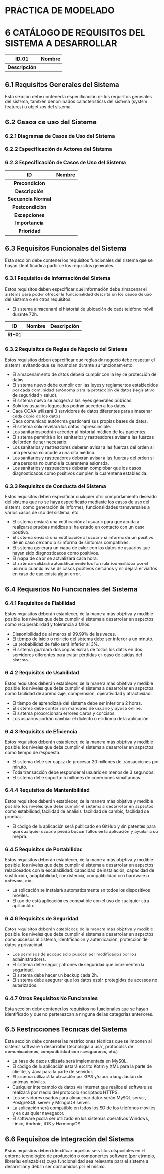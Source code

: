 # PRÁCTICA DE MODELADO
# 6 CATÁLOGO DE REQUISITOS DEL SISTEMA A DESARROLLAR

|**ID_01**| **Nombre** |
| :---: | :--- |
|**Descripción**|  |

## 6.1 Requisitos Generales del Sistema
Esta sección debe contener la especificación de los requisitos generales del sistema, también denominados características del sistema (system features) u objetivos del sistema.

## 6.2 Casos de uso del Sistema 
### 6.2.1 Diagramas de Casos de Uso del Sistema
### 6.2.2 Especificación de Actores del Sistema
### 6.2.3 Especificación de Casos de Uso del Sistema

| ID | Nombre |
| :--: | :----- |
|**Precondición**| |
|**Descripción**| |
|**Secuencia Normal**| |
|**Postcondición**| |
|**Excepciones**| |
|**Importancia**| |
|**Prioridad**| |

## 6.3 Requisitos Funcionales del Sistema
Esta sección debe contener los requisitos funcionales del sistema que se hayan identificado a partir de los requisitos generales.

### 6.3.1 Requisitos de Información del Sistema
Estos requisitos deben especificar qué información debe almacenar el sistema para poder ofrecer la funcionalidad descrita en los casos de uso del sistema o en otros requisitos.
  - El sistema almacenará el historial de ubicación de cada teléfono móvil durante 72h.

| ID | Nombre | Descripción |
| :--: | :----- |:----- |
|**RI-01**| | |
 
### 6.3.2 Requisitos de Reglas de Negocio del Sistema
Estos requisitos deben especificar qué reglas de negocio debe respetar el sistema, evitando que se incumplan durante su funcionamiento.
- El almacenamiento de datos deberá cumplir con la ley de protección de datos.
 - El sistema nuevo debe cumplir con las leyes y reglamentos establecidos por cada comunidad autónoma para la protección de datos (legislativo de seguridad y salud).
- El sistema nuevo se acogerá a las leyes generales públicas.
- Solo los usuarios logueados podrán acceder a los datos.
- Cada CCAA utilizará 3 servidores de datos diferentes para almacenar cada copia de los datos.
 - Cada comunidad autónoma gestionará sus propias bases de datos.
  - El sistema solo revelará los datos imprescindible.
- Los sanitarios podrán acceder al historial médico de los pacientes.
- El sistema permitirá a los sanitarios y rastreadores avisar a las fuerzas del orden de ser necesario.
- Los sanitarios y rastreadores deberán avisar a las fuerzas del orden si una persona no acude a una cita médica.
- Los sanitarios y rastreadores deberán avisar a las fuerzas del orden si una persona no cumple la cuarentena asignada.
- Los sanitarios y rastreadores deberán comprobar que los casos diagnosticados como positivos cumplen la cuarentena establecida.

### 6.3.3 Requisitos de Conducta del Sistema
Estos requisitos deben especificar cualquier otro comportamiento deseado del sistema que no se haya especificado mediante los casos de uso del sistema, como generación de informes, funcionalidades transversales a varios casos de uso del sistema, etc.

- El sistema enviará una notificación al usuario para que acuda a realizarse pruebas médicas si ha estado en contacto con un caso positivo.
- El sistema enviará una notificación al usuario si informa de un positivo de un caso cercano o si informa de síntomas compatibles.
- El sistema generará un mapa de calor con los datos de usuarios que hayan sido diagnosticados como positivos.
- El mapa de calor se actualizará cada hora.
- El sistema validará automáticamente los formularios emitidos por el usuario cuando avise de casos positivos cercanos y no dejará enviarlos en caso de que exista algún error.




## 6.4 Requisitos No Funcionales del Sistema

### 6.4.1 Requisitos de Fiabilidad
Estos requisitos deberán establecer, de la manera más objetiva y medible posible, los niveles que debe cumplir el sistema a desarrollar en aspectos como recuperabilidad y tolerancia a fallos.
  - Disponibilidad de al menos el 99,99% de las veces.
  - El tiempo de inicio o reinicio del sistema debe ser inferior a un minuto.
  - La probabilidad de fallo será inferior al 3%.
  - El sistema guardará dos copias extras de todos los datos en dos servidores diferentes para evitar pérdidas en caso de caídas del sistema.

### 6.4.2 Requisitos de Usabilidad
Estos requisitos deberán establecer, de la manera más objetiva y medible posible, los niveles que debe cumplir el sistema a desarrollar en aspectos como facilidad de aprendizaje, comprensión, operatividad y atractividad.

- El tiempo de aprendizaje del sistema debe ser inferior a 2 horas.
- El sistema debe contar con manuales de usuario y ayuda online.
- El sistema proporcionará errores claros y concisos.
- Los usuarios podrán cambiar el dialecto o el idioma de la aplicación.

### 6.4.3 Requisitos de Eficiencia
Estos requisitos deberán establecer, de la manera más objetiva y medible posible, los niveles que debe cumplir el sistema a desarrollar en aspectos como tiempo de respuesta.

- El sistema debe ser capaz de procesar 20 millones de transacciones por minuto.
- Toda transacción debe responder al usuario en menos de 3 segundos.
- El sistema debe soportar 5 millones de conexiones simultáneas.


### 6.4.4 Requisitos de Mantenibilidad
Estos requisitos deberán establecer, de la manera más objetiva y medible posible, los niveles que debe cumplir el sistema a desarrollar en aspectos como estabilidad, facilidad de análisis, facilidad de cambio, facilidad de pruebas.
 - El código de la aplicación será publicado en GitHub y sin patentes para que cualquier usuario pueda buscar fallos en la aplicación y ayudar a su mejora.

### 6.4.5 Requisitos de Portabilidad
Estos requisitos deberán establecer, de la manera más objetiva y medible posible, los niveles que debe cumplir el sistema a desarrollar en aspectos relacionados con la escalabilidad: capacidad de instalación, capacidad de sustitución, adaptabilidad, coexistencia, compatibilidad con hardware o software, etc.
  - La aplicación se instalará automaticamente en todos los dispositivos móviles.
  - El uso de está aplicación es compatible con el uso de cualquier otra aplicación.

### 6.4.6 Requisitos de Seguridad
Estos requisitos deberán establecer, de la manera más objetiva y medible posible, los niveles que debe cumplir el sistema a desarrollar en aspectos como accesos al sistema, identificación y autenticación, protección de datos y privacidad.
- Los permisos de acceso solo pueden ser modificados por los administradores.
- El sistema debe seguir patrones de seguridad que incrementen la seguridad.
- El sistema debe hacer un backup cada 2h.
- El sistema debe asegurar que los datos están protegidos de accesos no autorizados.


### 6.4.7 Otros Requisitos No Funcionales
Esta sección debe contener los requisitos no funcionales que se hayan identificado y que no pertenezcan a ninguna de las categorías anteriores. 



  
  
## 6.5 Restricciones Técnicas del Sistema
Esta sección debe contener las restricciones técnicas que se imponen al sistema software a desarrollar (tecnología a usar, protocolos de comunicaciones, compatibilidad con navegadores, etc.)
  - La base de datos utilizada será implementada en MySQL.
  - El código de la aplicación estará escrito Kotlin y XML para la parte de cliente, y Java para la parte de servidor.
  - El sistema utilizará la ubicación por GPS y/o por triangulación de antenas móviles.
  - Cualquier intercambio de datos vía Internet que realice el software se realizará por medio del protocolo encriptado HTTPS.
  - Los servidores usados para almacenar datos serán MySQL server, PostgreSQL server y MongoDB server.
  - La aplicación será compatible en todos los SO de los teléfonos móviles y en cualquier navegador.
  - El software podrá ser utilizado en los sistemas operativos Windows, Linux, Android, iOS y HarmonyOS.
  
## 6.6 Requisitos de Integración del Sistema
Estos requisitos deben identificar aquellos servicios disponibles en el entorno tecnológico de producción o componentes software (por ejemplo, librerías enlazables) cuya funcionalidad sea relevante para el sistema a desarrollar y deban ser consumidos por el mismo.

